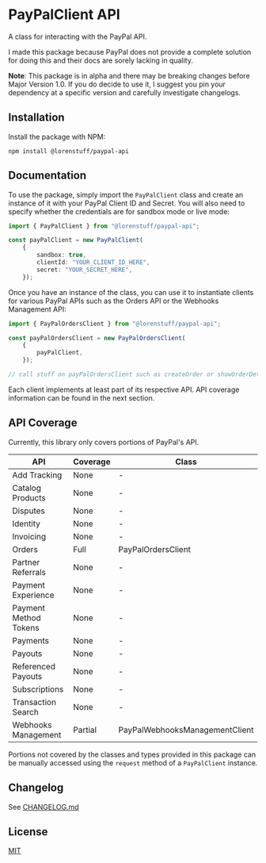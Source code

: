 # PayPalClient API
A class for interacting with the PayPal API.

I made this package because PayPal does not provide a complete solution for doing this and their docs are sorely lacking in quality.

**Note**: This package is in alpha and there may be breaking changes before Major Version 1.0. If you do decide to use it, I suggest you pin your dependency at a specific version and carefully investigate changelogs.

## Installation
Install the package with NPM:

```
npm install @lorenstuff/paypal-api
```

## Documentation
To use the package, simply import the `PayPalClient` class and create an instance of it with your PayPal Client ID and Secret. You will also need to specify whether the credentials are for sandbox mode or live mode:

```ts
import { PayPalClient } from "@lorenstuff/paypal-api";

const payPalClient = new PayPalClient(
	{
		sandbox: true,
		clientId: "YOUR_CLIENT_ID_HERE",
		secret: "YOUR_SECRET_HERE",
	});
```

Once you have an instance of the class, you can use it to instantiate clients for various PayPal APIs such as the Orders API or the Webhooks Management API:
```ts
import { PayPalOrdersClient } from "@lorenstuff/paypal-api";

const payPalOrdersClient = new PayPalOrdersClient(
	{
		payPalClient,
	});

// call stuff on payPalOrdersClient such as createOrder or showOrderDetails
```

Each client implements at least part of its respective API. API coverage information can be found in the next section.

## API Coverage
Currently, this library only covers portions of PayPal's API.

| API                   | Coverage | Class                          |
|-----------------------|----------|--------------------------------|
| Add Tracking          | None     | -                              |
| Catalog Products      | None     | -                              |
| Disputes              | None     | -                              |
| Identity              | None     | -                              | 
| Invoicing             | None     | -                              |
| Orders                | Full     | PayPalOrdersClient             |
| Partner Referrals     | None     | -                              |
| Payment Experience    | None     | -                              |
| Payment Method Tokens | None     | -                              |
| Payments              | None     | -                              |
| Payouts               | None     | -                              |
| Referenced Payouts    | None     | -                              |
| Subscriptions         | None     | -                              |
| Transaction Search    | None     | -                              |
| Webhooks Management   | Partial  | PayPalWebhooksManagementClient |

Portions not covered by the classes and types provided in this package can be manually accessed using the `request` method of a `PayPalClient` instance.

## Changelog
See [CHANGELOG.md](https://github.com/duckdotapk/npm-paypal-api/blob/main/CHANGELOG.md)

## License
[MIT](https://github.com/duckdotapk/npm-paypal-api/blob/main/LICENSE.md)